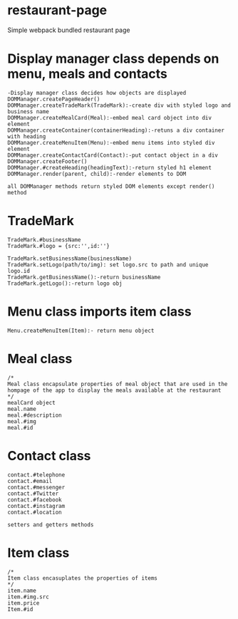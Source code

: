 # restaurant-page
Simple webpack bundled restaurant page

# Display manager class depends on menu, meals and contacts
    -Display manager class decides how objects are displayed
    DOMManager.createPageHeader()
    DOMManager.createTradeMark(TradeMark):-create div with styled logo and business name
    DOMManager.createMealCard(Meal):-embed meal card object into div element
    DOMManager.createContainer(containerHeading):-retuns a div container with heading
    DOMManager.createMenuItem(Menu):-embed menu items into styled div element
    DOMManager.createContactCard(Contact):-put contact object in a div
    DOMManager.createFooter()
    DOMManager.#createHeading(headingText):-return styled h1 element
    DOMManager.render(parent, child):-render elements to DOM

    all DOMManager methods return styled DOM elements except render() method
# TradeMark
    TradeMark.#businessName
    TradeMark.#logo = {src:'',id:''}

    TradeMark.setBusinessName(businessName)
    TradeMark.setLogo(path/to/img): set logo.src to path and unique logo.id
    TradeMark.getBusinessName():-return businessName
    TradeMark.getLogo():-return logo obj


# Menu class imports item class
    
    Menu.createMenuItem(Item):- return menu object
    
# Meal class
    /*
    Meal class encapsulate properties of meal object that are used in the hompage of the app to display the meals available at the restaurant
    */
    mealCard object
    meal.name
    meal.#description
    meal.#img
    meal.#id

# Contact class

    contact.#telephone
    contact.#email
    contact.#messenger
    contact.#Twitter
    contact.#facebook
    contact.#instagram
    contact.#location

    setters and getters methods
# Item class
    /*
    Item class encasuplates the properties of items
    */
    item.name
    item.#img.src
    item.price
    Item.#id

